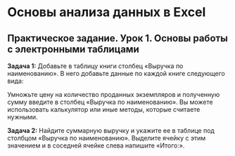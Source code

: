 # Основы анализа данных в Excel

## Практическое задание. Урок 1. Основы работы с электронными таблицами

**Задача 1:** Добавьте в таблицу книги столбец «Выручка по наименованию». В него добавьте данные по каждой книге следующего вида:

Умножьте цену на количество проданных экземпляров и полученную сумму введите в столбец «Выручка по наименованию». Вы можете использовать калькулятор или иные методы, которые считаете нужными.

**Задача 2:** Найдите суммарную выручку и укажите ее в таблице под столбцом «Выручка по наименованию». Выделите ячейку с этим значением и в соседней ячейке слева напишите «Итого:».